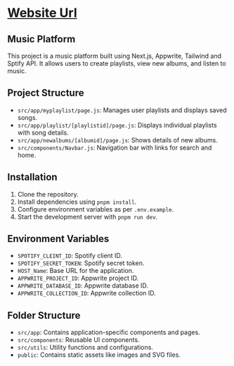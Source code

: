 # [Website Url](https://www.example.com)

## Music Platform

This project is a music platform built using Next.js, Appwrite, Tailwind and Sptify API. It allows users to create playlists, view new albums, and listen to music.

## Project Structure

- `src/app/myplaylist/page.js`: Manages user playlists and displays saved songs.
- `src/app/playlist/[playlistid]/page.js`: Displays individual playlists with song details.
- `src/app/newalbums/[albumid]/page.js`: Shows details of new albums.
- `src/components/Navbar.js`: Navigation bar with links for search and home.

## Installation

1. Clone the repository.
2. Install dependencies using `pnpm install`.
3. Configure environment variables as per `.env.example`.
4. Start the development server with `pnpm run dev`.

## Environment Variables

- `SPOTIFY_CLEINT_ID`: Spotify client ID.
- `SPOTIFY_SECRET_TOKEN`: Spotify secret token.
- `HOST_Name`: Base URL for the application.
- `APPWRITE_PROJECT_ID`: Appwrite project ID.
- `APPWRITE_DATABASE_ID`: Appwrite database ID.
- `APPWRITE_COLLECTION_ID`: Appwrite collection ID.

## Folder Structure

- `src/app`: Contains application-specific components and pages.
- `src/components`: Reusable UI components.
- `src/utils`: Utility functions and configurations.
- `public`: Contains static assets like images and SVG files.
